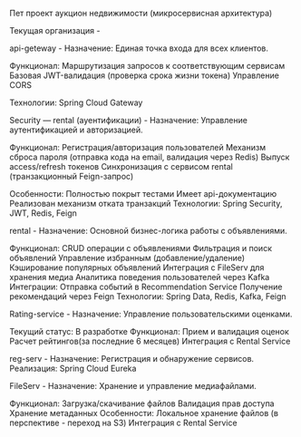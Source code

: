Пет проект аукцион недвижимости (микросервисная архитектура)

Текущая организация -

api-geteway - Назначение: Единая точка входа для всех клиентов.

Функционал: Маршрутизация запросов к соответствующим сервисам Базовая JWT-валидация (проверка срока жизни токена) Управление CORS

Технологии: Spring Cloud Gateway

Security — rental (ауентификации) - Назначение: Управление аутентификацией и авторизацией.

Функционал: Регистрация/авторизация пользователей Механизм сброса пароля (отправка кода на email, валидация через Redis) Выпуск access/refresh токенов Синхронизация с сервисом rental (транзакционный Feign-запрос)

Особенности: Полностью покрыт тестами Имеет api-документацию Реализован механизм отката транзакций Технологии: Spring Security, JWT, Redis, Feign

rental - Назначение: Основной бизнес-логика работы с объявлениями.

Функционал: CRUD операции с объявлениями Фильтрация и поиск объявлений Управление избранным (добавление/удаление) Кэширование популярных объявлений Интеграция с FileServ для хранения медиа Аналитика поведения пользователей через Kafka Интеграции: Отправка событий в Recommendation Service Получение рекомендаций через Feign Технологии: Spring Data, Redis, Kafka, Feign

Rating-service - Назначение: Управление пользовательскими оценками.

Текущий статус: В разработке Функционал: Прием и валидация оценок Расчет рейтингов(за последние 6 месяцев) Интеграция с Rental Service

reg-serv - Назначение: Регистрация и обнаружение сервисов. Реализация: Spring Cloud Eureka

FileServ - Назначение: Хранение и управление медиафайлами.

Функционал: Загрузка/скачивание файлов Валидация прав доступа Хранение метаданных Особенности: Локальное хранение файлов (в перспективе - переход на S3) Интеграция с Rental Service
